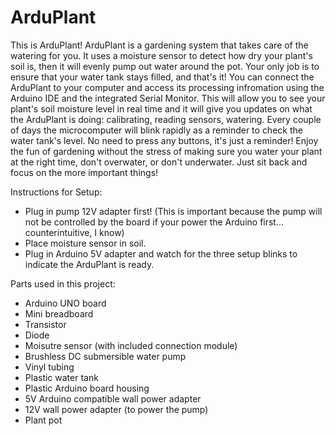 # ArduPlant
This is ArduPlant! ArduPlant is a gardening system that takes care of the watering for you. It uses a moisture sensor to detect how dry your plant's soil is, then it will evenly pump out water around the pot. Your only job is to ensure that your water tank stays filled, and that's it! You can connect the ArduPlant to your computer and access its processing infromation using the Arduino IDE and the integrated Serial Monitor. This will allow you to see your plant's soil moisture level in real time and it will give you updates on what the ArduPlant is doing: calibrating, reading sensors, watering. Every couple of days the microcomputer will blink rapidly as a reminder to check the water tank's level. No need to press any buttons, it's just a reminder! Enjoy the fun of gardening without the stress of making sure you water your  plant at the right time, don't overwater, or don't underwater. Just sit back and focus on the more important things!

Instructions for Setup:
- Plug in pump 12V adapter first! (This is important because the pump will not be controlled by the board if your power the Arduino first... counterintuitive, I know)
- Place moisture sensor in soil.
- Plug in Arduino 5V adapter and watch for the three setup blinks to indicate the ArduPlant is ready.

Parts used in this project:
- Arduino UNO board
- Mini breadboard
- Transistor
- Diode
- Moisutre sensor (with included connection module)
- Brushless DC submersible water pump
- Vinyl tubing
- Plastic water tank
- Plastic Arduino board housing
- 5V Arduino compatible wall power adapter 
- 12V wall power adapter (to power the pump)
- Plant pot
